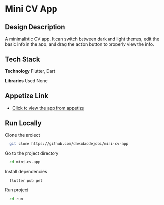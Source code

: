 # Mini CV App

## Design Description
A minimalistic CV app. It can switch between dark and light themes, edit the basic info in the app, and drag the action button to properly view the info.

## Tech Stack

**Technology** Flutter, Dart

**Libraries** 
Used None

## Appetize Link
- [Click to view the app from appetize](https://appetize.io/app/koxtafhzhmmw3bvmsg4qmbpohu?device=pixel7&osVersion=13.0&scale=75)

## Run Locally

Clone the project
```bash
  git clone https://github.com/davidaodejobi/mini-cv-app
```

Go to the project directory

```bash
  cd mini-cv-app
```

Install dependencies
```bash
  flutter pub get
```

Run project
```bash
  cd run
```



